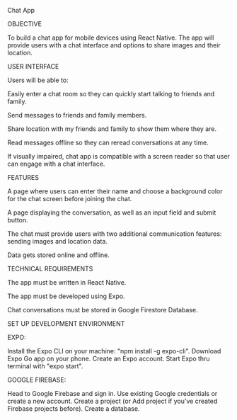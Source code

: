 Chat App 

 

OBJECTIVE 

To build a chat app for mobile devices using React Native. The app will provide users with a chat interface and options to share images and their location. 

 

USER INTERFACE 

Users will be able to: 

Easily enter a chat room so they can quickly start talking to friends and family.  

Send messages to friends and family members.  

Share location with my friends and family to show them where they are.  

Read messages offline so they can reread conversations at any time.  

If visually impaired, chat app is compatible with a screen reader so that user can engage with a chat interface. 

 

FEATURES  

A page where users can enter their name and choose a background color for the chat screen before joining the chat.  

A page displaying the conversation, as well as an input field and submit button.  

The chat must provide users with two additional communication features: sending images and location data.  

Data gets stored online and offline. 

 

TECHNICAL REQUIREMENTS 

The app must be written in React Native.  

The app must be developed using Expo.  

Chat conversations must be stored in Google Firestore Database.  



SET UP DEVELOPMENT ENVIRONMENT

EXPO:

Install the Expo CLI on your machine: "npm install -g expo-cli".
Download Expo Go app on your phone.
Create an Expo account.
Start Expo thru terminal with "expo start".


GOOGLE FIREBASE:

Head to Google Firebase and sign in. Use existing Google credentials or create a new account.
Create a project (or Add project if you've created Firebase projects before).
Create a database.
